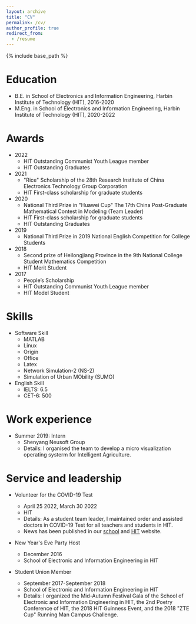 ```yaml
---
layout: archive
title: "CV"
permalink: /cv/
author_profile: true
redirect_from:
  - /resume
---
```


{% include base_path %}

Education
==
* B.E. in School of Electronics and Information Engineering, Harbin Institute of Technology (HIT), 2016-2020
* M.Eng. in School of Electronics and Information Engineering, Harbin Institute of Technology (HIT), 2020-2022


Awards
==
* 2022 
  * HIT Outstanding Communist Youth League member 
  * HIT Outstanding Graduates
* 2021 
  * "Rice" Scholarship of the 28th Research Institute of China Electronics Technology Group Corporation
  * HIT First-class scholarship for graduate students 
* 2020 
  * National Third Prize in "Huawei Cup" The 17th China Post-Graduate Mathematical Contest in Modeling (Team Leader)
  * HIT First-class scholarship for graduate students 
  * HIT Outstanding Graduates
* 2019 
  * National Third Prize in 2019 National English Competition for College Students
* 2018 
  * Second prize of Heilongjiang Province in the 9th National College Student Mathematics Competition
  * HIT Merit Student
* 2017 
  * People’s Scholarship
  * HIT Outstanding Communist Youth League member 
  * HIT Model Student


Skills
==
* Software Skill
  * MATLAB
  * Linux
  * Origin
  * Office
  * Latex
  * Network Simulation-2 (NS-2)
  * Simulation of Urban MObility (SUMO)
* English Skill
  * IELTS: 6.5
  * CET-6: 500


Work experience
==
* Summer 2019: Intern
  * Shenyang Neusoft Group
  * Details: I organised the team to develop a micro visualization operating systerm for Intelligent Agriculture.


Service and leadership
==
* Volunteer for the COVID-19 Test
  * April 25 2022, March 30 2022
  * HIT
  * Details: As a student team leader, I maintained order and assisted doctors in COVID-19 Test for all teachers and students in HIT.
  * News has been published in our [school](http://seie.hit.edu.cn/2022/0426/c9262a272359/page.htm) and [HIT](http://today.hit.edu.cn/article/2022/04/26/94004) website.

* New Year's Eve Party Host
  * December 2016
  * School of Electronic and Information Engineering in HIT

* Student Union Member
  * September 2017-September 2018
  * School of Electronic and Information Engineering in HIT
  * Details: I organized the Mid-Autumn Festival Gala of the School of Electronic and Information Engineering in HIT, the 2nd Poetry Conference of HIT, the 2018 HIT Guinness Event, and the 2018 "ZTE Cup" Running Man Campus Challenge.

<!---
 Publications
 ======
   <ul>{% for post in site.publications %}
     {% include archive-single-cv.html %}
   {% endfor %}</ul>
  
 Talks
 ======
  <ul>{% for post in site.talks %}
    {% include archive-single-talk-cv.html %}
  {% endfor %}</ul>
  
 Teaching
 ======
  <ul>{% for post in site.teaching %}
    {% include archive-single-cv.html %}
  {% endfor %}</ul>
  */
-->
